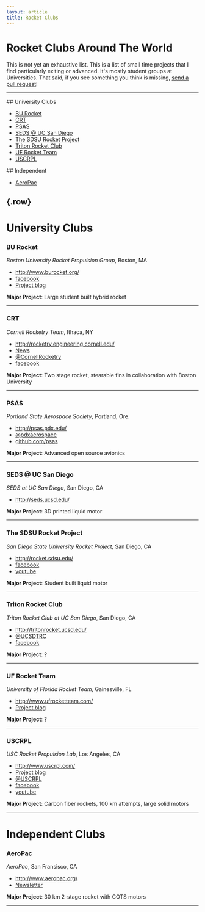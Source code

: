 ```yaml
---
layout: article
title: Rocket Clubs
---
```


# Rocket Clubs Around The World

This is not yet an exhaustive list. This is a list of small time projects that
I find particularly exiting or advanced. It's mostly student groups at
Universities. That said, if you see something you think is missing,
[send a pull request](https://github.com/natronics/Rocket-Clubs)!


--------------------------------------------------------------------------------


<div class="col-sm-4" markdown="1">
## University Clubs

 - [BU Rocket](#bu_rocket)
 - [CRT](#crt)
 - [PSAS](#psas)
 - [SEDS @ UC San Diego](#seds__uc_san_diego)
 - [The SDSU Rocket Project](#the_sdsu_rocket_project)
 - [Triton Rocket Club](#triton_rocket_club)
 - [UF Rocket Team](#uf_rocket_team)
 - [USCRPL](#uscrpl)

</div>

<div class="col-sm-4" markdown="1">
## Independent

 - [AeroPac](#aeropac)

</div>


{.row}
------------------

# University Clubs

### BU Rocket

_Boston University Rocket Propulsion Group_, Boston, MA

 - <http://www.burocket.org/>
 - [facebook](https://www.facebook.com/BURocketPropulsionGroup)
 - [Project blog](http://www.burocket.org/news/)


**Major Project**: Large student built hybrid rocket


--------------------------------------------------------------------------------


### CRT

_Cornell Rocketry Team_, Ithaca, NY

 - <http://rocketry.engineering.cornell.edu/>
 - [News](http://rocketry.engineering.cornell.edu/news.html)
 - [@CornellRocketry](https://twitter.com/CornellRocketry)
 - [facebook](https://www.facebook.com/CornellRocketry)


**Major Project**: Two stage rocket, stearable fins in collaboration with Boston University


--------------------------------------------------------------------------------


### PSAS

_Portland State Aerospace Society_, Portland, Ore.

 - <http://psas.pdx.edu/>
 - [@pdxaerospace](https://twitter.com/pdxaerospace/)
 - [github.com/psas](https://github.com/psas)


**Major Project**: Advanced open source avionics


--------------------------------------------------------------------------------


### SEDS @ UC San Diego

_SEDS at UC San Diego_, San Diego, CA

 - <http://seds.ucsd.edu/>


**Major Project**: 3D printed liquid motor


--------------------------------------------------------------------------------


### The SDSU Rocket Project

_San Diego State University Rocket Project_, San Diego, CA

 - <http://rocket.sdsu.edu/>
 - [facebook](http://www.facebook.com/TheSdsuRocketProject)
 - [youtube](https://www.youtube.com/user/sdsurocket)


**Major Project**: Student built liquid motor


--------------------------------------------------------------------------------


### Triton Rocket Club

_Triton Rocket Club at UC San Diego_, San Diego, CA

 - <http://tritonrocket.ucsd.edu/>
 - [@UCSDTRC](https://twitter.com/UCSDTRC)
 - [facebook](https://www.facebook.com/UCSDTRC)


**Major Project**: ?


--------------------------------------------------------------------------------


### UF Rocket Team

_University of Florida Rocket Team_, Gainesville, FL

 - <http://www.ufrocketteam.com/>
 - [Project blog](http://www.ufrocketteam.com/blog/)


**Major Project**: ?


--------------------------------------------------------------------------------


### USCRPL

_USC Rocket Propulsion Lab_, Los Angeles, CA

 - <http://www.uscrpl.com/>
 - [Project blog](http://uscrpl.blogspot.com/)
 - [@USCRPL](https://twitter.com/USCRPL)
 - [facebook](https://www.facebook.com/USCRPL)
 - [youtube](http://www.youtube.com/user/USCRocketLab)


**Major Project**: Carbon fiber rockets, 100 km attempts, large solid motors


--------------------------------------------------------------------------------



# Independent Clubs

### AeroPac

_AeroPac_, San Fransisco, CA

 - <http://www.aeropac.org/>
 - [Newsletter](http://www.aeropac.org/newsletters.html)


**Major Project**: 30 km 2-stage rocket with COTS motors


--------------------------------------------------------------------------------


